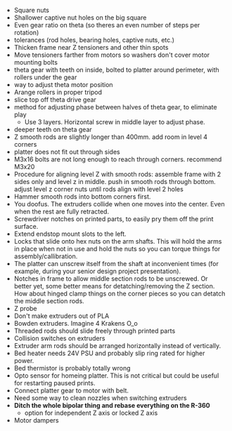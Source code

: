 * Square nuts
* Shallower captive nut holes on the big square
* Even gear ratio on theta (so theres an even number of steps per rotation)
* tolerances (rod holes, bearing holes, captive nuts, etc.)
* Thicken frame near Z tensioners and other thin spots
* Move tensioners farther from motors so washers don't cover motor mounting bolts
* theta gear with teeth on inside, bolted to platter around perimeter, with rollers under the gear
* way to adjust theta motor position
* Arange rollers in proper tripod
* slice top off theta drive gear
* method for adjusting phase between halves of theta gear, to eliminate play
	* Use 3 layers. Horizontal screw in middle layer to adjust phase.
* deeper teeth on theta gear
* Z smooth rods are slightly longer than 400mm. add room in level 4 corners
* platter does not fit out through sides
* M3x16 bolts are not long enough to reach through corners. recommend M3x20
* Procedure for aligning level Z with smooth rods: assemble frame with 2 sides only and level z in middle. push in smooth rods through bottom. adjust level z corner nuts until rods align with level 2 holes
* Hammer smooth rods into bottom corners first.
* You doofus. The extruders collide when one moves into the center. Even when the rest are fully retracted.
* Screwdriver notches on printed parts, to easily pry them off the print surface.
* Extend endstop mount slots to the left.
* Locks that slide onto hex nuts on the arm shafts. This will hold the arms in place when not in use and hold the nuts so you can torque things for assembly/callibration.
* The platter can unscrew itself from the shaft at inconvenient times (for example, during your senior design project presentation).
* Notches in frame to allow middle section rods to be unscrewed. Or better yet, some better means for detatching/removing the Z section. How about hinged clamp things on the corner pieces so you can detatch the middle section rods.
* Z probe
* Don't make extruders out of PLA
* Bowden extruders. Imagine 4 Krakens O_o
* Threaded rods should slide freely through printed parts
* Collision switches on extruders
* Extruder arm rods should be arranged horizontally instead of vertically.
* Bed heater needs 24V PSU and probably slip ring rated for higher power.
* Bed thermistor is probably totally wrong
* Opto sensor for homeing platter. This is not critical but could be useful for restarting paused prints.
* Connect platter gear to motor with belt.
* Need some way to clean nozzles when switching extruders
* **Ditch the whole bipolar thing and rebase everything on the R-360**
	* option for independent Z axis or locked Z axis
* Motor dampers
